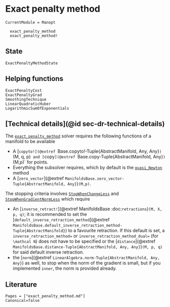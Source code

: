 # Exact penalty method

```@meta
CurrentModule = Manopt
```

```@docs
  exact_penalty_method
  exact_penalty_method!
```

## State

```@docs
ExactPenaltyMethodState
```

## Helping functions

```@docs
ExactPenaltyCost
ExactPenaltyGrad
SmoothingTechnique
LinearQuadraticHuber
LogarithmicSumOfExponentials
```

## [Technical details](@id sec-dr-technical-details)

The [`exact_penalty_method`](@ref) solver requires the following functions of a manifold to be available


* A [`copyto!](@extref `Base.copyto!-Tuple{AbstractManifold, Any, Any}`)`(M, q, p)` and [`copy`](@extref `Base.copy-Tuple{AbstractManifold, Any}`)`(M,p)` for points.
* Everything the subsolver requires, which by default is the [`quasi_Newton`](@ref) method
* A [`zero_vector`](@extref `ManifoldsBase.zero_vector-Tuple{AbstractManifold, Any}`)`(M,p)`.


The stopping criteria involves [`StopWhenChangeLess`](@ref) and [`StopWhenGradientNormLess`](@ref)
which require

* An [`inverse_retract!`](@extref ManifoldsBase :doc:`retractions`)`(M, X, p, q)`; it is recommended to set the [`default_inverse_retraction_method`](@extref `ManifoldsBase.default_inverse_retraction_method-Tuple{AbstractManifold}`) to a favourite retraction. If this default is set, a `inverse_retraction_method=` or `inverse_retraction_method_dual=` (for ``\mathcal N``) does not have to be specified or the [`distance`](@extref `ManifoldsBase.distance-Tuple{AbstractManifold, Any, Any}`)`(M, p, q)` for said default inverse retraction.
* the [`norm`](@extref `LinearAlgebra.norm-Tuple{AbstractManifold, Any, Any}`) as well, to stop when the norm of the gradient is small, but if you implemented `inner`, the norm is provided already.

## Literature

```@bibliography
Pages = ["exact_penalty_method.md"]
Canonical=false
```
